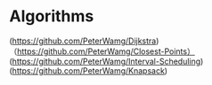 # Algorithms

(https://github.com/PeterWamg/Dijkstra)
（https://github.com/PeterWamg/Closest-Points）
(https://github.com/PeterWamg/Interval-Scheduling)
(https://github.com/PeterWamg/Knapsack)
